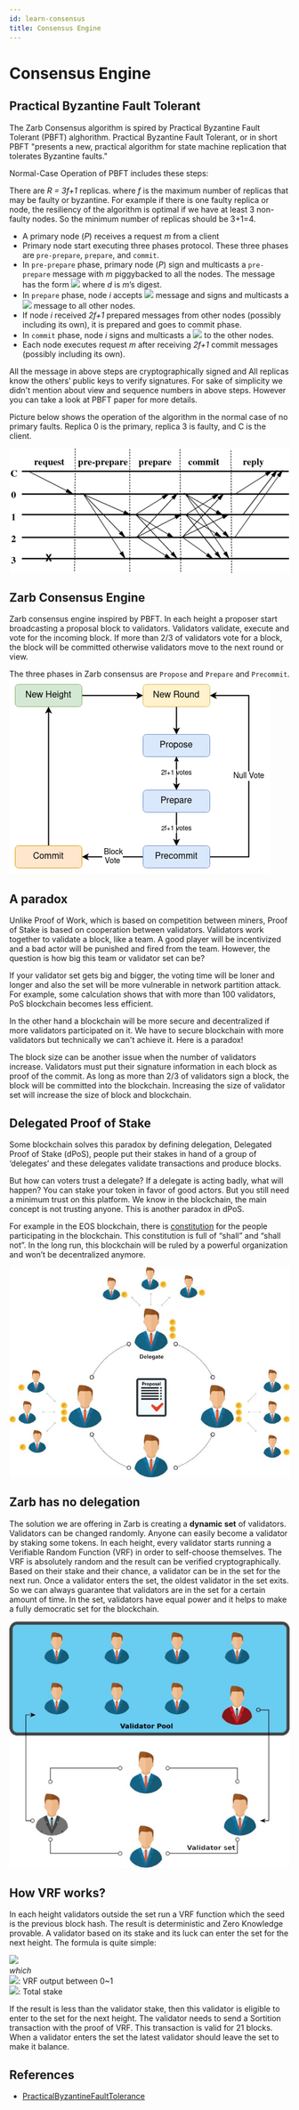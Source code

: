 ```yaml
---
id: learn-consensus
title: Consensus Engine
---
```


# Consensus Engine

## Practical Byzantine Fault Tolerant

The Zarb Consensus algorithm is spired by Practical Byzantine Fault Tolerant (PBFT) alghorithm.
Practical Byzantine Fault Tolerant, or in short PBFT "presents a new, practical algorithm for state
machine replication that tolerates Byzantine faults."

Normal-Case Operation of PBFT includes these steps:

There are _R = 3f+1_ replicas. where _f_ is the maximum number of replicas that may be faulty or
byzantine. For example if there is one faulty replica or node, the resiliency of the algorithm is
optimal if we have at least 3 non-faulty nodes. So the minimum number of replicas should be 3+1=4.

- A primary node (_P_) receives a request _m_ from a client
- Primary node start executing three phases protocol. These three phases are `pre-prepare`,
  `prepare`, and `commit`.
- In `pre-prepare` phase, primary node (_P_) sign and multicasts a `pre-prepare` message with _m_
  piggybacked to all the nodes. The message has the form
  <img src="https://render.githubusercontent.com/render/math?math=<<PRE-PREPARE,d>_{\sigma p}, m>">
  where _d_ is _m_’s digest.
- In `prepare` phase, node _i_ accepts
  <img src="https://render.githubusercontent.com/render/math?math=<<PRE-PREPARE,d>_{\sigma p}, m>">
  message and signs and multicasts a
  <img src="https://render.githubusercontent.com/render/math?math=<PREPARE,d>_{\sigma i}>"> message
  to all other nodes.
- If node _i_ received _2f+1_ prepared messages from other nodes (possibly including its own), it is
  prepared and goes to commit phase.
- In `commit` phase, node _i_ signs and multicasts a
  <img src="https://render.githubusercontent.com/render/math?math=<COMMIT,d>_{\sigma i}>"> to the
  other nodes.
- Each node executes request _m_ after receiving _2f+1_ commit messages (possibly including its
  own).

All the message in above steps are cryptographically signed and All replicas know the others’ public
keys to verify signatures. For sake of simplicity we didn't mention about view and sequence numbers
in above steps. However you can take a look at PBFT paper for more details.

Picture below shows the operation of the algorithm in the normal case of no primary faults. Replica
0 is the primary, replica 3 is faulty, and C is the client.

![Normal execution of the Practical Byzantine Fault Tolerance (PBFT) protocol](..//assets/images/pbft.png)

## Zarb Consensus Engine

Zarb consensus engine inspired by PBFT. In each height a proposer start broadcasting a proposal
block to validators. Validators validate, execute and vote for the incoming block. If more than 2/3
of validators vote for a block, the block will be committed otherwise validators move to the next
round or view.

The three phases in Zarb consensus are `Propose` and `Prepare` and `Precommit`.
![Zarb consensus mechanism](../assets/images/zarb-consensus.png)

## A paradox

Unlike Proof of Work, which is based on competition between miners, Proof of Stake is based on
cooperation between validators. Validators work together to validate a block, like a team. A good
player will be incentivized and a bad actor will be punished and fired from the team. However, the
question is how big this team or validator set can be?

If your validator set gets big and bigger, the voting time will be loner and longer and also the set
will be more vulnerable in network partition attack. For example, some calculation shows that with
more than 100 validators, PoS blockchain becomes less efficient.

In the other hand a blockchain will be more secure and decentralized if more validators participated
on it. We have to secure blockchain with more validators but technically we can't achieve it. Here
is a paradox!

The block size can be another issue when the number of validators increase. Validators must put
their signature information in each block as proof of the commit. As long as more than 2/3 of
validators sign a block, the block will be committed into the blockchain. Increasing the size of
validator set will increase the size of block and blockchain.

## Delegated Proof of Stake

Some blockchain solves this paradox by defining delegation, Delegated Proof of Stake (dPoS), people
put their stakes in hand of a group of ‘delegates’ and these delegates validate transactions and
produce blocks.

But how can voters trust a delegate? If a delegate is acting badly, what will happen? You can stake
your token in favor of good actors. But you still need a minimum trust on this platform. We know in
the blockchain, the main concept is not trusting anyone. This is another paradox in dPoS.

For example in the EOS blockchain, there is
[constitution](https://github.com/EOSIO/eos/blob/5068823fbc8a8f7d29733309c0496438c339f7dc/constitution.md)
for the people participating in the blockchain. This constitution is full of “shall” and “shall
not”. In the long run, this blockchain will be ruled by a powerful organization and won’t be
decentralized anymore.

![Delegated Proof of Stake](../assets/images/delegated_proof_of_stake.jpg)

## Zarb has no delegation

The solution we are offering in Zarb is creating a **dynamic set** of validators. Validators can be
changed randomly. Anyone can easily become a validator by staking some tokens. In each height, every
validator starts running a Verifiable Random Function (VRF) in order to self-choose themselves. The
VRF is absolutely random and the result can be verified cryptographically. Based on their stake and
their chance, a validator can be in the set for the next run. Once a validator enters the set, the
oldest validator in the set exits. So we can always guarantee that validators are in the set for a
certain amount of time. In the set, validators have equal power and it helps to make a fully
democratic set for the blockchain.

![Zarb Proof of Stake](../assets/images/zarb_validator_pool.jpg)

## How VRF works?

In each height validators outside the set run a VRF function which the seed is the previous block
hash. The result is deterministic and Zero Knowledge provable. A validator based on its stake and
its luck can enter the set for the next height. The formula is quite simple:

<img src="https://render.githubusercontent.com/render/math?math=R\=V\times S_{t}"><br/> _which_<br/>
<img src="https://render.githubusercontent.com/render/math?math=V">: VRF output between 0~1<br/>
<img src="https://render.githubusercontent.com/render/math?math=S_{t}">: Total stake<br/>

If the result is less than the validator stake, then this validator is eligible to enter to the set
for the next height. The validator needs to send a Sortition transaction with the proof of VRF. This
transaction is valid for 21 blocks. When a validator enters the set the latest validator should
leave the set to make it balance.

## References

- [PracticalByzantineFaultTolerance](http://pmg.csail.mit.edu/papers/osdi99.pdf)
